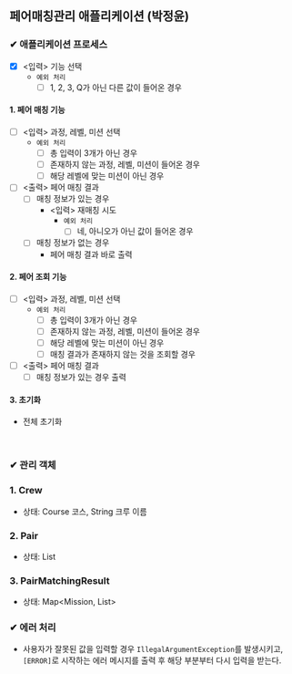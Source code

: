 ## 페어매칭관리 애플리케이션 (박정윤)

### ✔ 애플리케이션 프로세스

- [x] <입력> 기능 선택
    - `예외 처리`
        - [ ] 1, 2, 3, Q가 아닌 다른 값이 들어온 경우

#### 1. 페어 매칭 기능

- [ ] <입력> 과정, 레벨, 미션 선택
    - `예외 처리`
        - [ ] 총 입력이 3개가 아닌 경우
        - [ ] 존재하지 않는 과정, 레벨, 미션이 들어온 경우
        - [ ] 해당 레벨에 맞는 미션이 아닌 경우
- [ ] <출력> 페어 매칭 결과
    - [ ] 매칭 정보가 있는 경우
        - <입력> 재매칭 시도
            - `예외 처리`
                - [ ] 네, 아니오가 아닌 값이 들어온 경우
    - [ ] 매칭 정보가 없는 경우
        - 페어 매칭 결과 바로 출력

#### 2. 페어 조회 기능

- [ ] <입력> 과정, 레벨, 미션 선택
    - `예외 처리`
        - [ ] 총 입력이 3개가 아닌 경우
        - [ ] 존재하지 않는 과정, 레벨, 미션이 들어온 경우
        - [ ] 해당 레벨에 맞는 미션이 아닌 경우
        - [ ] 매칭 결과가 존재하지 않는 것을 조회할 경우
- [ ] <출력> 페어 매칭 결과
    - [ ] 매칭 정보가 있는 경우 출력

#### 3. 초기화
- 전체 초기화

<br>

### ✔ 관리 객체

### 1. Crew
- 상태: Course 코스, String 크루 이름

### 2. Pair
- 상태: List<Crew>

### 3. PairMatchingResult
- 상태: Map<Mission, List<Pair>>


### ✔ 에러 처리

- 사용자가 잘못된 값을 입력할 경우 `IllegalArgumentException`를 발생시키고, `[ERROR]`로 시작하는 에러 메시지를 출력 후 해당 부분부터 다시 입력을 받는다.
